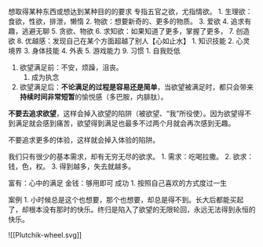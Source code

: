 想取得某种东西或想达到某种目的的要求
专指五官之欲，尤指情欲。
	1. 生理欲：食欲，性欲，排泄，懒惰
	2. 物欲：想要新奇的、更多的物质。
	3. 爱欲
	4. 追求有趣，逃避无聊
	5. 贪欲、物欲
	6. 求知欲：如果知道了更多，掌握了更多，
	7. 创造欲
	8. 优越感：发现自己在某个方面超越了别人【心如止水】
		1. 知识技能
		2. 心灵境界
		3. 身体技能
		4. 外表
		5. 游戏能力
	9. 习惯
		1. 自我贬低

1. 欲望满足前：不安，烦躁，沮丧。
	1. 成为执念
2. 欲望满足后：**不论满足的过程是容易还是简单**，当欲望被满足时，都只会带来**持续时间非常短暂**的愉悦感（多巴胺，内腓肽）。

**不要去追求欲望**，这样会掉入欲望的陷阱（被欲望、“我”所役使）。因为欲望得不到满足就会感到痛苦，欲望得到满足也最多不过两个月就会再次感到无趣。

不要追求更多的体验，这样就会掉入体验的陷阱。

我们只有很少的基本需求，却有无穷无尽的欲求。
	1. 需求：吃喝拉撒。
	2. 欲求：钱，色，权。
	3. 得到越多，失去就越多。

富有：心中的满足
金钱：够用即可
成功
	1. 按照自己喜欢的方式度过一生

案例
	1. 小时候总是这个也想要，那个也想要，却总是得不到。长大后都能买起了，却根本没有那时的快乐。终归是陷入了欲望的无限轮回，永远无法得到永恒的快乐。

![[Plutchik-wheel.svg]] 